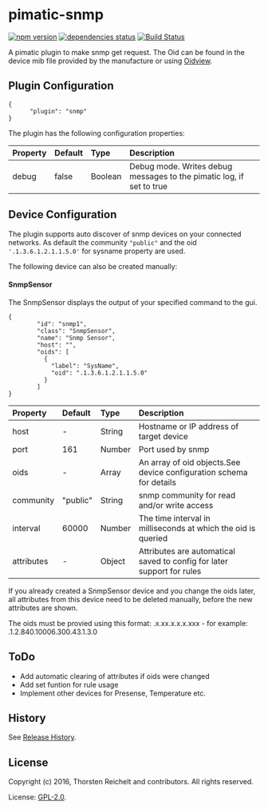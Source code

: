 # pimatic-snmp

[![npm version](https://badge.fury.io/js/pimatic-snmp.svg)](http://badge.fury.io/js/pimatic-snmp)
[![dependencies status](https://david-dm.org/thost96/pimatic-snmp/status.svg)](https://david-dm.org/thost96/pimatic-snmp)
[![Build Status](https://travis-ci.org/thost96/pimatic-snmp.svg?branch=master)](https://travis-ci.org/thost96/pimatic-snmp)

A pimatic plugin to make snmp get request. The Oid can be found in the device mib file provided by the manufacture or using [Oidview](http://www.oidview.com/). 

## Plugin Configuration

	{
          "plugin": "snmp"
    }

The plugin has the following configuration properties:

| Property          | Default  | Type    | Description                                 |
|:------------------|:---------|:--------|:--------------------------------------------|
| debug             | false    | Boolean | Debug mode. Writes debug messages to the pimatic log, if set to true |


## Device Configuration
The plugin supports auto discover of snmp devices on your connected networks. 
As default the community `"public"` and the oid `'.1.3.6.1.2.1.1.5.0'` for sysname property are used.

The following device can also be created manually:

#### SnmpSensor
The SnmpSensor displays the output of your specified command to the gui. 

	{
			"id": "snmp1",
			"class": "SnmpSensor",
			"name": "Snmp Sensor",
			"host": "",			
			"oids": [
			  {
			  	"label": "SysName",
          		"oid": ".1.3.6.1.2.1.1.5.0"
			  }
			]
	}

| Property          | Default  | Type    | Description                                 |
|:------------------|:---------|:--------|:--------------------------------------------|
| host              | -        | String  | Hostname or IP address of target device |
| port 				| 161	   | Number	 | Port used by snmp
| oids	 			| - 	   | Array	 | An array of oid objects.See device configuration schema for details |
| community			| "public" | String  | snmp community for read and/or write access  |
| interval 			| 60000    | Number  | The time interval in milliseconds at which the oid is queried |
| attributes		| -		   | Object  | Attributes are automatical saved to config for later support for rules | 

If you already created a SnmpSensor device and you change the oids later, all attributes from this device need to be deleted manually, before the new attributes are shown. 

The oids must be provied using this format: .x.xx.x.x.x.xxx - for example: .1.2.840.10006.300.43.1.3.0

## ToDo

* Add automatic clearing of attributes if oids were changed
* Add set funtion for rule usage
* Implement other devices for Presense, Temperature etc.

## History

See [Release History](https://github.com/thost96/pimatic-snmp/blob/master/History.md).

## License 

Copyright (c) 2016, Thorsten Reichelt and contributors. All rights reserved.

License: [GPL-2.0](https://github.com/thost96/pimatic-snmp/blob/master/LICENSE).
